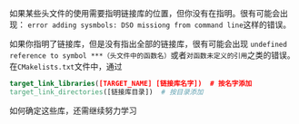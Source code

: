 如果某些头文件的使用需要指明链接库的位置，但你没有在指明。很有可能会出现：
`error adding sysmbols: DSO missiong from command line`这样的错误。

如果你指明了链接库，但是没有指出全部的链接库，很有可能会出现 `undefined reference to symbol ***（头文件中的函数名）`或者`对函数未定义的引用`之类的错误。
在`CMakelists.txt`文件中，通过
```cmake
target_link_libraries([TARGET_NAME] [链接库名字])  # 按名字添加
target_link_directories([链接库目录])  # 按目录添加
```
如何确定这些库，还需继续努力学习
